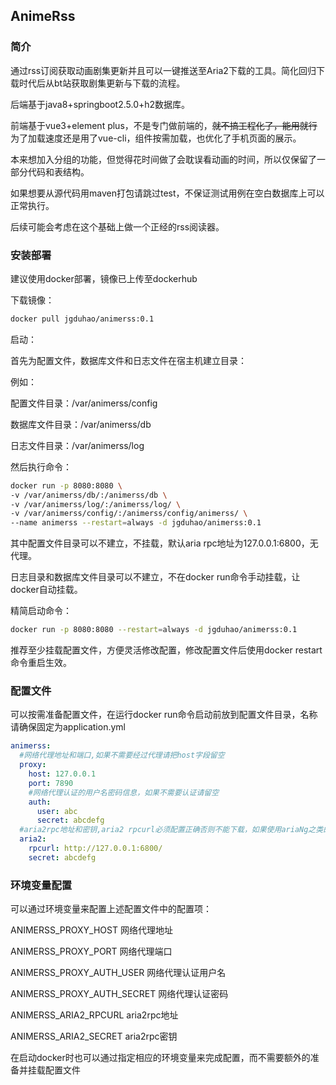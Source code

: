## AnimeRss

### 简介

通过rss订阅获取动画剧集更新并且可以一键推送至Aria2下载的工具。简化回归下载时代后从bt站获取剧集更新与下载的流程。

后端基于java8+springboot2.5.0+h2数据库。

前端基于vue3+element plus，不是专门做前端的，~~就不搞工程化了，能用就行~~ 为了加载速度还是用了vue-cli，组件按需加载，也优化了手机页面的展示。

本来想加入分组的功能，但觉得花时间做了会耽误看动画的时间，所以仅保留了一部分代码和表结构。

如果想要从源代码用maven打包请跳过test，不保证测试用例在空白数据库上可以正常执行。

后续可能会考虑在这个基础上做一个正经的rss阅读器。

### 安装部署

建议使用docker部署，镜像已上传至dockerhub

下载镜像：

```bash
docker pull jgduhao/animerss:0.1
```

启动：

首先为配置文件，数据库文件和日志文件在宿主机建立目录：

例如：

配置文件目录：/var/animerss/config 

数据库文件目录：/var/animerss/db

日志文件目录：/var/animerss/log

然后执行命令：

```bash
docker run -p 8080:8080 \ 
-v /var/animerss/db/:/animerss/db \ 
-v /var/animerss/log/:/animerss/log/ \
-v /var/animerss/config/:/animerss/config/animerss/ \
--name animerss --restart=always -d jgduhao/animerss:0.1
```

其中配置文件目录可以不建立，不挂载，默认aria rpc地址为127.0.0.1:6800，无代理。

日志目录和数据库文件目录可以不建立，不在docker run命令手动挂载，让docker自动挂载。

精简启动命令：

```bash
docker run -p 8080:8080 --restart=always -d jgduhao/animerss:0.1
```

推荐至少挂载配置文件，方便灵活修改配置，修改配置文件后使用docker restart命令重启生效。

### 配置文件

可以按需准备配置文件，在运行docker run命令启动前放到配置文件目录，名称请确保固定为application.yml

```yaml
animerss:
  #网络代理地址和端口,如果不需要经过代理请把host字段留空
  proxy:
    host: 127.0.0.1
    port: 7890
    #网络代理认证的用户名密码信息，如果不需要认证请留空
    auth:
      user: abc
      secret: abcdefg
  #aria2rpc地址和密钥,aria2 rpcurl必须配置正确否则不能下载，如果使用ariaNg之类的图形界面可以直接把图形界面上的配置拿过来,如果没有配置密钥请把secret字段留空
  aria2:
    rpcurl: http://127.0.0.1:6800/
    secret: abcdefg
```

### 环境变量配置

可以通过环境变量来配置上述配置文件中的配置项：

ANIMERSS_PROXY_HOST 网络代理地址

ANIMERSS_PROXY_PORT 网络代理端口

ANIMERSS_PROXY_AUTH_USER 网络代理认证用户名

ANIMERSS_PROXY_AUTH_SECRET 网络代理认证密码

ANIMERSS_ARIA2_RPCURL aria2rpc地址

ANIMERSS_ARIA2_SECRET aria2rpc密钥

在启动docker时也可以通过指定相应的环境变量来完成配置，而不需要额外的准备并挂载配置文件


